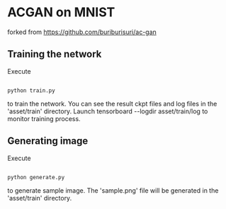 # ACGAN on MNIST
forked from https://github.com/buriburisuri/ac-gan

## Training the network

Execute
<pre><code>
python train.py
</code></pre>
to train the network. You can see the result ckpt files and log files in the 'asset/train' directory.
Launch tensorboard --logdir asset/train/log to monitor training process.


## Generating image
 
Execute
<pre><code>
python generate.py
</code></pre>
to generate sample image.  The 'sample.png' file will be generated in the 'asset/train' directory.